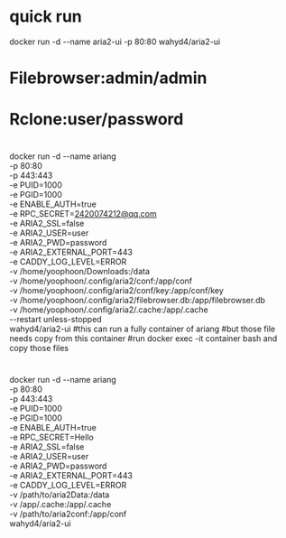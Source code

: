 # quick run
docker run -d --name aria2-ui -p 80:80 wahyd4/aria2-ui
# Filebrowser:admin/admin
# Rclone:user/password
#
docker run -d --name ariang \
  -p 80:80 \
  -p 443:443 \
  -e PUID=1000 \
  -e PGID=1000 \
  -e ENABLE_AUTH=true \
  -e RPC_SECRET=2420074212@qq.com \
  -e ARIA2_SSL=false \
  -e ARIA2_USER=user \
  -e ARIA2_PWD=password \
  -e ARIA2_EXTERNAL_PORT=443 \
  -e CADDY_LOG_LEVEL=ERROR \
  -v /home/yoophoon/Downloads:/data \
  -v /home/yoophoon/.config/aria2/conf:/app/conf \
  -v /home/yoophoon/.config/aria2/conf/key:/app/conf/key \
  -v /home/yoophoon/.config/aria2/filebrowser.db:/app/filebrowser.db \
  -v /home/yoophoon/.config/aria2/.cache:/app/.cache \
  --restart unless-stopped \
  wahyd4/aria2-ui
#this can run a fully container of ariang
#but those file needs copy from this container
#run docker exec -it container bash and copy those files
#


docker run -d --name ariang \
  -p 80:80 \
  -p 443:443 \
  -e PUID=1000 \
  -e PGID=1000 \
  -e ENABLE_AUTH=true \
  -e RPC_SECRET=Hello \
  -e ARIA2_SSL=false \
  -e ARIA2_USER=user \
  -e ARIA2_PWD=password \
  -e ARIA2_EXTERNAL_PORT=443 \
  -e CADDY_LOG_LEVEL=ERROR \
  -v /path/to/aria2Data:/data \
  -v /app/.cache:/app/.cache \
  -v /path/to/aria2conf:/app/conf \
  wahyd4/aria2-ui